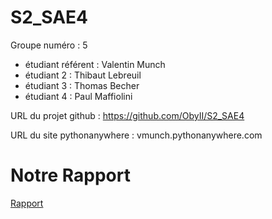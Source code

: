 # S2_SAE4

Groupe numéro : 5

* étudiant référent : Valentin Munch
* étudiant 2 : Thibaut Lebreuil
* étudiant 3 : Thomas Becher
* étudiant 4 : Paul Maffiolini

URL du projet github : https://github.com/ObyII/S2_SAE4

URL du site pythonanywhere : vmunch.pythonanywhere.com

# Notre Rapport

[Rapport](Rapport_SAE4_groupe5_MUNCH.pdf )
